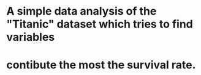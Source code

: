 # A simple data analysis of the "Titanic" dataset which tries to find variables
# contibute the most the survival rate.
